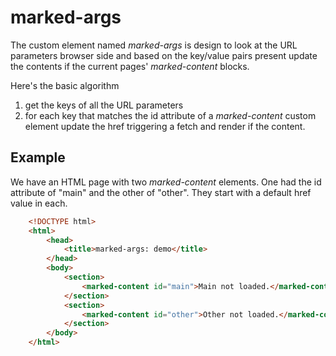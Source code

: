 
# marked-args

The custom element named _marked-args_ is design to look at the URL parameters browser
side and based on the key/value pairs present update the contents if the current
pages' _marked-content_ blocks.

Here's the basic algorithm

1. get the keys of all the URL parameters
2. for each key that matches the id attribute of a _marked-content_ custom element update the href triggering a fetch and render if the content.

## Example

We have an HTML page with two _marked-content_ elements. One had the 
id attribute of "main" and the other of "other".  They start with a default
href value in each.

```HTML
    <!DOCTYPE html>
    <html>
        <head>
            <title>marked-args: demo</title>
        </head>
        <body>
            <section>
                <marked-content id="main">Main not loaded.</marked-content>
            </section>
            <section>
                <marked-content id="other">Other not loaded.</marked-content>
            </section>
        </body>
    </html>
```


